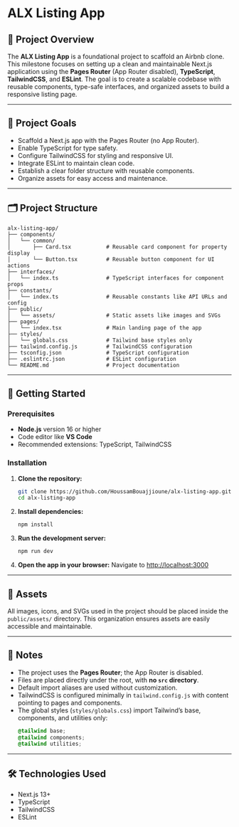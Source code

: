 
# ALX Listing App

## 📌 Project Overview

The **ALX Listing App** is a foundational project to scaffold an Airbnb clone. This milestone focuses on setting up a clean and maintainable Next.js application using the **Pages Router** (App Router disabled), **TypeScript**, **TailwindCSS**, and **ESLint**. The goal is to create a scalable codebase with reusable components, type-safe interfaces, and organized assets to build a responsive listing page.

---

## 🎯 Project Goals

- Scaffold a Next.js app with the Pages Router (no App Router).
- Enable TypeScript for type safety.
- Configure TailwindCSS for styling and responsive UI.
- Integrate ESLint to maintain clean code.
- Establish a clear folder structure with reusable components.
- Organize assets for easy access and maintenance.

---

## 🗂️ Project Structure

```
alx-listing-app/
├── components/
│   └── common/
│       ├── Card.tsx           # Reusable card component for property display
│       └── Button.tsx         # Reusable button component for UI actions
├── interfaces/
│   └── index.ts               # TypeScript interfaces for component props
├── constants/
│   └── index.ts               # Reusable constants like API URLs and config
├── public/
│   └── assets/                # Static assets like images and SVGs
├── pages/
│   └── index.tsx              # Main landing page of the app
├── styles/
│   └── globals.css            # Tailwind base styles only
├── tailwind.config.js         # TailwindCSS configuration
├── tsconfig.json              # TypeScript configuration
├── .eslintrc.json             # ESLint configuration
└── README.md                  # Project documentation
```

---

## 🚀 Getting Started

### Prerequisites

- **Node.js** version 16 or higher
- Code editor like **VS Code**
- Recommended extensions: TypeScript, TailwindCSS

### Installation

1. **Clone the repository:**
   ```bash
   git clone https://github.com/HoussamBouajjioune/alx-listing-app.git
   cd alx-listing-app
   ```

2. **Install dependencies:**
   ```bash
   npm install
   ```

3. **Run the development server:**
   ```bash
   npm run dev
   ```

4. **Open the app in your browser:**
   Navigate to [http://localhost:3000](http://localhost:3000)

---

## 📁 Assets

All images, icons, and SVGs used in the project should be placed inside the `public/assets/` directory. This organization ensures assets are easily accessible and maintainable.

---

## 📝 Notes

- The project uses the **Pages Router**; the App Router is disabled.
- Files are placed directly under the root, with **no `src` directory**.
- Default import aliases are used without customization.
- TailwindCSS is configured minimally in `tailwind.config.js` with content pointing to pages and components.
- The global styles (`styles/globals.css`) import Tailwind’s base, components, and utilities only:
  ```css
  @tailwind base;
  @tailwind components;
  @tailwind utilities;
  ```

---

## 🛠️ Technologies Used

- Next.js 13+
- TypeScript
- TailwindCSS
- ESLint
